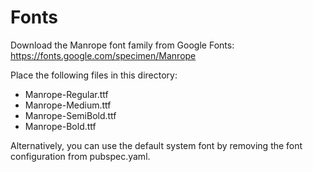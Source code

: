 # Fonts

Download the Manrope font family from Google Fonts:
https://fonts.google.com/specimen/Manrope

Place the following files in this directory:
- Manrope-Regular.ttf
- Manrope-Medium.ttf
- Manrope-SemiBold.ttf
- Manrope-Bold.ttf

Alternatively, you can use the default system font by removing the font configuration from pubspec.yaml.
